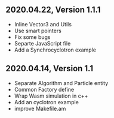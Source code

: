## 2020.04.22, Version 1.1.1
* Inline Vector3 and Utils
* Use smart pointers
* Fix some bugs
* Separte JavaScript file
* Add a Synchrocyclotron example

## 2020.04.14, Version 1.1
* Separate Algorithm and Particle entity
* Common Factory define
* Wrap Wasm simulation in c++
* Add an cyclotron example
* improve Makefile.am